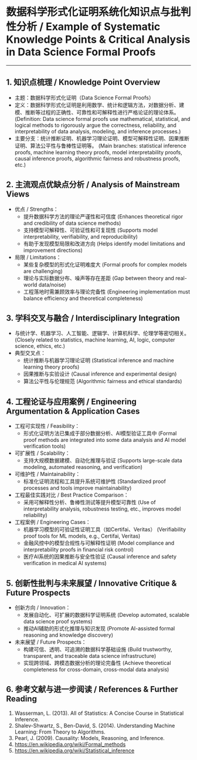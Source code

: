 # 数据科学形式化证明系统化知识点与批判性分析 / Example of Systematic Knowledge Points & Critical Analysis in Data Science Formal Proofs

---

## 1. 知识点梳理 / Knowledge Point Overview

- 主题：数据科学形式化证明（Data Science Formal Proofs）
- 定义：数据科学形式化证明是利用数学、统计和逻辑方法，对数据分析、建模、推断等过程的正确性、可靠性和可解释性进行严格论证的理论体系。
  (Definition: Data science formal proofs use mathematical, statistical, and logical methods to rigorously argue the correctness, reliability, and interpretability of data analysis, modeling, and inference processes.)
- 主要分支：统计推断证明、机器学习理论证明、模型可解释性证明、因果推断证明、算法公平性与鲁棒性证明等。
  (Main branches: statistical inference proofs, machine learning theory proofs, model interpretability proofs, causal inference proofs, algorithmic fairness and robustness proofs, etc.)

## 2. 主流观点优缺点分析 / Analysis of Mainstream Views

- 优点 / Strengths：
  - 提升数据科学方法的理论严谨性和可信度 (Enhances theoretical rigor and credibility of data science methods)
  - 支持模型可解释性、可验证性和可复现性 (Supports model interpretability, verifiability, and reproducibility)
  - 有助于发现模型局限和改进方向 (Helps identify model limitations and improvement directions)
- 局限 / Limitations：
  - 某些复杂模型的形式化证明难度大 (Formal proofs for complex models are challenging)
  - 理论与实际数据分布、噪声等存在差距 (Gap between theory and real-world data/noise)
  - 工程落地时需兼顾效率与理论完备性 (Engineering implementation must balance efficiency and theoretical completeness)

## 3. 学科交叉与融合 / Interdisciplinary Integration

- 与统计学、机器学习、人工智能、逻辑学、计算机科学、伦理学等密切相关。
  (Closely related to statistics, machine learning, AI, logic, computer science, ethics, etc.)
- 典型交叉点：
  - 统计推断与机器学习理论证明 (Statistical inference and machine learning theory proofs)
  - 因果推断与实验设计 (Causal inference and experimental design)
  - 算法公平性与伦理规范 (Algorithmic fairness and ethical standards)

## 4. 工程论证与应用案例 / Engineering Argumentation & Application Cases

- 工程可实现性 / Feasibility：
  - 形式化证明方法已集成于部分数据分析、AI模型验证工具中 (Formal proof methods are integrated into some data analysis and AI model verification tools)
- 可扩展性 / Scalability：
  - 支持大规模数据建模、自动化推理与验证 (Supports large-scale data modeling, automated reasoning, and verification)
- 可维护性 / Maintainability：
  - 标准化证明流程和工具提升系统可维护性 (Standardized proof processes and tools improve maintainability)
- 工程最佳实践对比 / Best Practice Comparison：
  - 采用可解释性分析、鲁棒性测试等提升模型可靠性 (Use of interpretability analysis, robustness testing, etc., improves model reliability)
- 工程案例 / Engineering Cases：
  - 机器学习模型的可验证性证明工具（如Certifai、Veritas） (Verifiability proof tools for ML models, e.g., Certifai, Veritas)
  - 金融风控中的模型合规性与可解释性证明 (Model compliance and interpretability proofs in financial risk control)
  - 医疗AI系统的因果推断与安全性验证 (Causal inference and safety verification in medical AI systems)

## 5. 创新性批判与未来展望 / Innovative Critique & Future Prospects

- 创新方向 / Innovation：
  - 发展自动化、可扩展的数据科学证明系统 (Develop automated, scalable data science proof systems)
  - 推动AI辅助的形式化推理与知识发现 (Promote AI-assisted formal reasoning and knowledge discovery)
- 未来展望 / Future Prospects：
  - 构建可信、透明、可追溯的数据科学基础设施 (Build trustworthy, transparent, and traceable data science infrastructure)
  - 实现跨领域、跨模态数据分析的理论完备性 (Achieve theoretical completeness for cross-domain, cross-modal data analysis)

## 6. 参考文献与进一步阅读 / References & Further Reading

1. Wasserman, L. (2013). All of Statistics: A Concise Course in Statistical Inference.
2. Shalev-Shwartz, S., Ben-David, S. (2014). Understanding Machine Learning: From Theory to Algorithms.
3. Pearl, J. (2009). Causality: Models, Reasoning, and Inference.
4. <https://en.wikipedia.org/wiki/Formal_methods>
5. <https://en.wikipedia.org/wiki/Statistical_inference>
